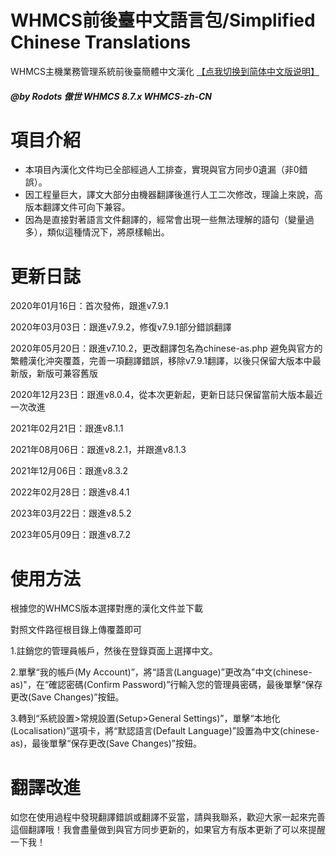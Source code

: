 # WHMCS前後臺中文語言包/Simplified Chinese Translations
WHMCS主機業務管理系統前後臺簡體中文漢化 [【点我切换到简体中文版说明】](https://github.com/Rodots/WHMCS-zh-CN)

##### @by Rodots 傲世 WHMCS 8.7.x WHMCS-zh-CN

# 項目介紹

* 本項目內漢化文件均已全部經過人工排查，實現與官方同步0遺漏（非0錯誤）。
* 因工程量巨大，譯文大部分由機器翻譯後進行人工二次修改，理論上來說，高版本翻譯文件可向下兼容。
* 因為是直接對著語言文件翻譯的，經常會出現一些無法理解的語句（變量過多），類似這種情況下，將原樣輸出。

# 更新日誌

2020年01月16日：首次發佈，跟進v7.9.1

2020年03月03日：跟進v7.9.2，修復v7.9.1部分錯誤翻譯

2020年05月20日：跟進v7.10.2，更改翻譯包名為chinese-as.php 避免與官方的繁體漢化沖突覆蓋，完善一項翻譯錯誤，移除v7.9.1翻譯，以後只保留大版本中最新版，新版可兼容舊版

2020年12月23日：跟進v8.0.4，從本次更新起，更新日誌只保留當前大版本最近一次改進

2021年02月21日：跟進v8.1.1

2021年08月06日：跟進v8.2.1，并跟進v8.1.3

2021年12月06日：跟進v8.3.2

2022年02月28日：跟進v8.4.1

2023年03月22日：跟進v8.5.2

2023年05月09日：跟進v8.7.2

# 使用方法
根據您的WHMCS版本選擇對應的漢化文件並下載

對照文件路徑根目錄上傳覆蓋即可

1.註銷您的管理員帳戶，然後在登錄頁面上選擇中文。

2.單擊“我的帳戶(My Account)”，將“語言(Language)”更改為"中文(chinese-as)"，在“確認密碼(Confirm Password)”行輸入您的管理員密碼，最後單擊“保存更改(Save Changes)”按鈕。

3.轉到“系統設置>常規設置(Setup>General Settings)”，單擊“本地化(Localisation)”選項卡，將“默認語言(Default Language)”設置為中文(chinese-as)，最後單擊“保存更改(Save Changes)”按鈕。

# 翻譯改進
如您在使用過程中發現翻譯錯誤或翻譯不妥當，請與我聯系，歡迎大家一起來完善這個翻譯哦！我會盡量做到與官方同步更新的，如果官方有版本更新了可以來提醒一下我！